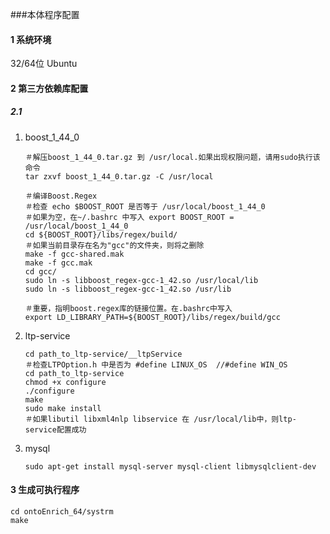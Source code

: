 ###本体程序配置

#### 1 系统环境

32/64位 Ubuntu


#### 2 第三方依赖库配置

##### 2.1 

1. boost_1_44_0

	```
	＃解压boost_1_44_0.tar.gz 到 /usr/local.如果出现权限问题，请用sudo执行该命令
	tar zxvf boost_1_44_0.tar.gz -C /usr/local
	
	＃编译Boost.Regex 
	＃检查 echo $BOOST_ROOT 是否等于 /usr/local/boost_1_44_0
	＃如果为空，在~/.bashrc 中写入 export BOOST_ROOT = /usr/local/boost_1_44_0
	cd ${BOOST_ROOT}/libs/regex/build/
	＃如果当前目录存在名为"gcc"的文件夹，则将之删除
	make -f gcc-shared.mak
    make -f gcc.mak
    cd gcc/
    sudo ln -s libboost_regex-gcc-1_42.so /usr/local/lib
    sudo ln -s libboost_regex-gcc-1_42.so /usr/lib
    
    ＃重要，指明boost.regex库的链接位置。在.bashrc中写入
    export LD_LIBRARY_PATH=${BOOST_ROOT}/libs/regex/build/gcc
	
	```
2. ltp-service
	
	```
	cd path_to_ltp-service/__ltpService
	＃检查LTPOption.h 中是否为 #define LINUX_OS  //#define WIN_OS
	cd path_to_ltp-service
	chmod +x configure
	./configure
	make
	sudo make install
	＃如果libutil libxml4nlp libservice 在 /usr/local/lib中，则ltp-service配置成功
	
	```
3. mysql

	```
	sudo apt-get install mysql-server mysql-client libmysqlclient-dev
	
	```

#### 3 生成可执行程序

```
cd ontoEnrich_64/systrm
make

```

